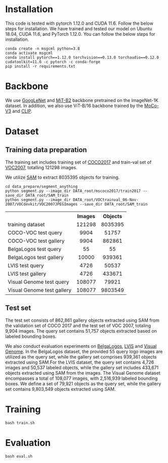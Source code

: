 # Installation

This code is tested with pytorch 1.12.0 and CUDA 11.6. Follow the below steps for installation.
We have trained and tested our model on Ubuntu 18.04, CUDA 11.6, and PyTorch 1.12.0. You can follow the below steps for installation.

```
conda create -n msgcml python=3.8
conda activate msgcml
conda install pytorch==1.12.0 torchvision==0.13.0 torchaudio==0.12.0 cudatoolkit=11.6 -c pytorch -c conda-forge
pip install -r requirements.txt
```

# Backbone

We use [GoogLeNet](http://data.lip6.fr/cadene/pretrainedmodels/bn_inception-52deb4733.pth) and [MiT-B2](https://connecthkuhk-my.sharepoint.com/personal/xieenze_connect_hku_hk/_layouts/15/onedrive.aspx?id=%2Fpersonal%2Fxieenze_connect_hku_hk%2FDocuments%2Fsegformer%2Fpretrained_models&ga=1) backbone pretrained on the ImageNet-1K dataset. In addition, we also use ViT-B/16 backbone trained by the [MoCo-V3](https://dl.fbaipublicfiles.com/moco-v3/vit-b-300ep/vit-b-300ep.pth.tar) and [CLIP](https://openaipublic.azureedge.net/clip/models/5806e77cd80f8b59890b7e101eabd078d9fb84e6937f9e85e4ecb61988df416f/ViT-B-16.pt).

# Dataset

## Training data preparation

The training set includes training set of [COCO2017](https://cocodataset.org/#detection-2017) and train-val set of [VOC2007](http://host.robots.ox.ac.uk/pascal/VOC/voc2007/index.html), totalling 121298 images.

 We utilize [SAM](https://github.com/facebookresearch/segment-anything) to extract 8035395 objects for training.

```
cd data_prepare/segment_anything
python segment.py --image_dir DATA_root/mscoco2017/train2017 --save_dir DATA_root/SAM_train
python segment.py --image_dir DATA_root/VOCtrainval_06-Nov-2007/VOCdevkit/VOC2007JPEGImages --save_dir DATA_root/SAM_train
```

<table align="center">
    <tr>
        <th> </th>
        <th align="center" colspan=1>Images</th>
        <th align="center" colspan=1>Objects</th>
    </tr>
    <tr>
        <td align="left">training dataset</td>
        <td align="center">121298</td>
        <td align="center">8035395</td>
    </tr>
    <tr>
        <td align="left">COCO-VOC test query</td>
        <td align="center">9904</td>
        <td align="center">51757</td>
    </tr>
    <tr>
        <td align="left">COCO-VOC test gallery</td>
        <td align="center">9904</td>
        <td align="center">862861</td>
    </tr>
    <tr>
        <td align="left">BelgaLogos test query</td>
        <td align="center">55</td>
        <td align="center">55</td>
    </tr>
    <tr>
        <td align="left">BelgaLogos test gallery</td>
        <td align="center">10000</td>
        <td align="center">939361</td>
    </tr>
    <tr>
        <td align="left">LVIS test query</td>
        <td align="center">4726</td>
        <td align="center">50537</td>
    </tr>
    <tr>
        <td align="left">LVIS test gallery</td>
        <td align="center">4726</td>
        <td align="center">433671</td>
    </tr>
    <tr>
        <td align="left">Visual Genome test query</td>
        <td align="center">108077</td>
        <td align="center">79921</td>
    </tr>
    <tr>
        <td align="left">Visual Genome test gallery</td>
        <td align="center">108077</td>
        <td align="center">9803549</td>
    </tr>
</table>

## Test set

The test set consists of 862,861 gallery objects extracted using SAM from the validation set of COCO 2017 and the test set of VOC 2007, totaling 9,904 images. The query set contains 51,757 objects extracted based on labeled bounding boxes.

We also conduct evaluation experiments on [BelgaLogos](http://www-sop.inria.fr/members/Alexis.Joly/BelgaLogos/BelgaLogos.html), [LVIS](https://www.lvisdataset.org/dataset) and [Visual Genome](https://homes.cs.washington.edu/~ranjay/visualgenome/index.html). In the BelgaLogos dataset, the provided 55 query logo images are utilized as the query set, while the gallery set comprises 939,361 objects extracted using SAM.For the LVIS dataset, the query set contains 4,726 images and 50,537 labeled objects, while the gallery set includes 433,671 objects extracted using SAM from the images. The Visual Genome dataset encompasses a total of 108,077 images, with 2,516,939 labeled bounding boxes. We define a set of 79,921 objects as the query set, while the gallery set contains 9,803,549 objects extracted using SAM.

# Training

```
bash train.sh
```

# Evaluation

```
bash eval.sh
```
